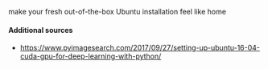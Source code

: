 make your fresh out-of-the-box Ubuntu installation feel like home

#### Additional sources
- https://www.pyimagesearch.com/2017/09/27/setting-up-ubuntu-16-04-cuda-gpu-for-deep-learning-with-python/
